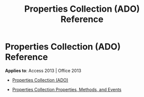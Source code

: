 ﻿---
title: Properties Collection (ADO) Reference
TOCTitle: Properties Collection (ADO)
ms:assetid: 98b2d015-07ad-48df-8c3d-810bcea48618
ms:mtpsurl: https://msdn.microsoft.com/library/JJ249684(v=office.15)
ms:contentKeyID: 48546497
ms.date: 09/18/2015
mtps_version: v=office.15
---

# Properties Collection (ADO) Reference


**Applies to**: Access 2013 | Office 2013



  - [Properties Collection (ADO)](properties-collection-ado.md)

  - [Properties Collection Properties, Methods, and Events](properties-collection-properties-methods-and-events.md)

